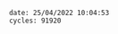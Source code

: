 

                date: 25/04/2022 10:04:53
                cycles: 91920

                         